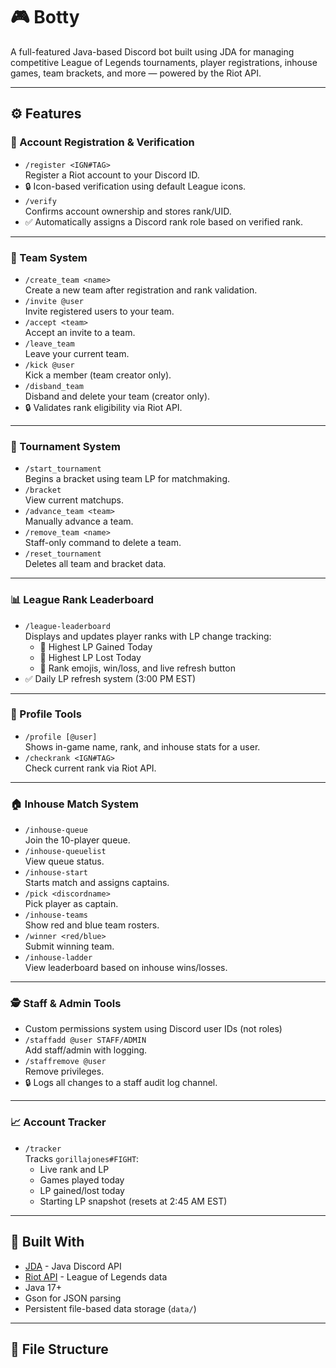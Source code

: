 # 🎮 Botty

A full-featured Java-based Discord bot built using JDA for managing competitive League of Legends tournaments, player registrations, inhouse games, team brackets, and more — powered by the Riot API.

---

## ⚙️ Features

### 🧾 Account Registration & Verification
- `/register <IGN#TAG>`  
  Register a Riot account to your Discord ID.
- 🔒 Icon-based verification using default League icons.
- `/verify`  
  Confirms account ownership and stores rank/UID.
- ✅ Automatically assigns a Discord rank role based on verified rank.

---

### 👥 Team System
- `/create_team <name>`  
  Create a new team after registration and rank validation.
- `/invite @user`  
  Invite registered users to your team.
- `/accept <team>`  
  Accept an invite to a team.
- `/leave_team`  
  Leave your current team.
- `/kick @user`  
  Kick a member (team creator only).
- `/disband_team`  
  Disband and delete your team (creator only).
- 🔒 Validates rank eligibility via Riot API.

---

### 🧾 Tournament System
- `/start_tournament`  
  Begins a bracket using team LP for matchmaking.
- `/bracket`  
  View current matchups.
- `/advance_team <team>`  
  Manually advance a team.
- `/remove_team <name>`  
  Staff-only command to delete a team.
- `/reset_tournament`  
  Deletes all team and bracket data.

---

### 📊 League Rank Leaderboard
- `/league-leaderboard`  
  Displays and updates player ranks with LP change tracking:
  - 🔼 Highest LP Gained Today
  - 🔽 Highest LP Lost Today
  - 💠 Rank emojis, win/loss, and live refresh button
- ✅ Daily LP refresh system (3:00 PM EST)

---

### 🧠 Profile Tools
- `/profile [@user]`  
  Shows in-game name, rank, and inhouse stats for a user.
- `/checkrank <IGN#TAG>`  
  Check current rank via Riot API.

---

### 🏠 Inhouse Match System
- `/inhouse-queue`  
  Join the 10-player queue.
- `/inhouse-queuelist`  
  View queue status.
- `/inhouse-start`  
  Starts match and assigns captains.
- `/pick <discordname>`  
  Pick player as captain.
- `/inhouse-teams`  
  Show red and blue team rosters.
- `/winner <red/blue>`  
  Submit winning team.
- `/inhouse-ladder`  
  View leaderboard based on inhouse wins/losses.

---

### 🕵️ Staff & Admin Tools
- Custom permissions system using Discord user IDs (not roles)
- `/staffadd @user STAFF/ADMIN`  
  Add staff/admin with logging.
- `/staffremove @user`  
  Remove privileges.
- 🔒 Logs all changes to a staff audit log channel.

---

### 📈 Account Tracker
- `/tracker`  
  Tracks `gorillajones#FIGHT`:
  - Live rank and LP
  - Games played today
  - LP gained/lost today
  - Starting LP snapshot (resets at 2:45 AM EST)

---

## 🧪 Built With
- [JDA](https://github.com/DV8FromTheWorld/JDA) - Java Discord API
- [Riot API](https://developer.riotgames.com/) - League of Legends data
- Java 17+
- Gson for JSON parsing
- Persistent file-based data storage (`data/`)

---

## 📁 File Structure
